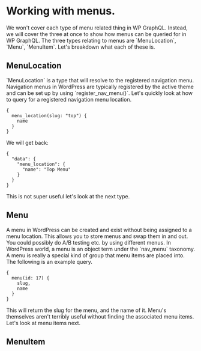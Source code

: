 # Working with menus.

We won't cover each type of menu related thing in WP GraphQL. Instead, we will cover the three at once to show how menus can be queried for in WP GraphQL.  The three types relating to menus are \`MenuLocation\`, \`Menu\`, \`MenuItem\`.  Let's breakdown what each of these is.

## MenuLocation

\`MenuLocation\` is a type that will resolve to the registered navigation menu.  Navigation menus in WordPress are typically registered by the active theme and can be set up by using \`register\_nav\_menu\(\)\`.  Let's quickly look at how to query for a registered navigation menu location.

```
{
  menu_location(slug: "top") {
    name
  }
}
```

We will get back:

```
{
  "data": {
    "menu_location": {
      "name": "Top Menu"
    }
  }
}
```

This is not super useful let's look at the next type.

## Menu

A menu in WordPress can be created and exist without being assigned to a menu location.  This allows you to store menus and swap them in and out.  You could possibly do A/B testing etc. by using different menus.  In WordPress world, a menu is an object term under the \`nav\_menu\` taxonomy.  A menu is really a special kind of group that menu items are placed into.  The following is an example query.

```
{
  menu(id: 17) {
    slug,
    name
  }
}
```

This will return the slug for the menu, and the name of it.  Menu's themselves aren't terribly useful without finding the associated menu items.  Let's look at menu items next.

## MenuItem





